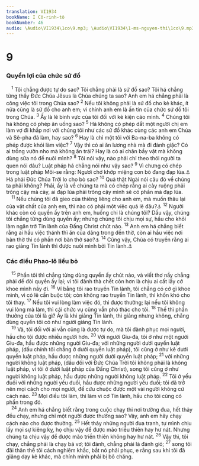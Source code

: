 ```yaml
---
translation: VI1934
bookName: I Cô-rinh-tô 
bookNumber: 46
audio: \Audio\VI1934\1co\9.mp3; \Audio\VI1934\1-ms-nguyen-thi\1co\9.mp3; \Audio\VI1934\2-ms-david-dong\1co\9.mp3
---
```


<div class="title"><h1>9</h1><h3>Quyền lợi của chức sứ đồ</h3></div>
<span class="verse 1co_9_1"> <sup>1</sup> Tôi chẳng được tự do sao? Tôi chẳng phải là sứ đồ sao? Tôi há chẳng từng thấy Đức Chúa Jêsus là Chúa chúng ta sao? Anh em há chẳng phải là công việc tôi trong Chúa sao? </span>
<span class="verse 1co_9_2"><sup>2</sup> Nếu tôi không phải là sứ đồ cho kẻ khác, ít nữa cũng là sứ đồ cho anh em; vì chính anh em là ấn tín của chức sứ đồ tôi trong Chúa. </span>
<span class="verse 1co_9_3"><sup>3</sup> Ấy là lẽ binh vực của tôi đối với kẻ kiện cáo mình. </span>
<span class="verse 1co_9_4"><sup>4</sup> Chúng tôi há không có phép ăn uống sao? </span>
<span class="verse 1co_9_5"><sup>5</sup> Há không có phép dắt một người chị em làm vợ đi khắp nơi với chúng tôi như các sứ đồ khác cùng các anh em Chúa và Sê-pha đã làm, hay sao? </span>
<span class="verse 1co_9_6"><sup>6</sup> Hay là chỉ một tôi với Ba-na-ba không có phép được khỏi làm việc? </span>
<span class="verse 1co_9_7"><sup>7</sup> Vậy thì có ai ăn lương nhà mà đi đánh giặc? Có ai trồng vườn nho mà không ăn trái? Hay là có ai chăn bầy vật mà không dùng sữa nó để nuôi mình? </span>
<span class="verse 1co_9_8"><sup>8</sup> Tôi nói vậy, nào phải chỉ theo thói người ta quen nói đâu? Luật pháp há chẳng nói như vậy sao? </span>
<span class="verse 1co_9_9"><sup>9</sup> Vì chưng có chép trong luật pháp Môi-se rằng: Ngươi chớ khớp miệng con bò đang đạp lúa.<a data-toggle="tooltip" data-placement="bottom" title="Phu 25:4; 1Ti 5:18">⚓</a> Há phải Đức Chúa Trời lo cho bò sao? </span>
<span class="verse 1co_9_10"><sup>10</sup> Quả thật Ngài nói câu đó về chúng ta phải không? Phải, ấy là về chúng ta mà có chép rằng ai cày ruộng phải trông cậy mà cày, ai đạp lúa phải trông cậy mình sẽ có phần mà đạp lúa. <br/></span>
<span class="verse 1co_9_11"> <sup>11</sup> Nếu chúng tôi đã gieo của thiêng liêng cho anh em, mà muốn thâu lại của vật chất của anh em, thì nào có phải một việc quá lẽ đâu?<a data-toggle="tooltip" data-placement="bottom" title="Ro 15:27">⚓</a></span>
<span class="verse 1co_9_12"><sup>12</sup> Người khác còn có quyền ấy trên anh em, huống chi là chúng tôi? Dầu vậy, chúng tôi chẳng từng dùng quyền ấy; nhưng chúng tôi chịu mọi sự, hầu cho khỏi làm ngăn trở Tin lành của Đấng Christ chút nào. </span>
<span class="verse 1co_9_13"><sup>13</sup> Anh em há chẳng biết rằng ai hầu việc thánh thì ăn của dâng trong đền thờ, còn ai hầu việc nơi bàn thờ thì có phần nơi bàn thờ sao?<a data-toggle="tooltip" data-placement="bottom" title="Phu 18:1">⚓</a></span>
<span class="verse 1co_9_14"><sup>14</sup> Cũng vậy, Chúa có truyền rằng ai rao giảng Tin lành thì được nuôi mình bởi Tin lành.<a data-toggle="tooltip" data-placement="bottom" title="Mat 10:10; Lu 10:7">⚓</a><br/></span>
<div class="title"><h3>Các điều Phao-lô liều bỏ</h3></div>
<span class="verse 1co_9_15"> <sup>15</sup> Phần tôi thì chẳng từng dùng quyền ấy chút nào, và viết thơ nầy chẳng phải để đòi quyền ấy lại; vì tôi đành thà chết còn hơn là chịu ai cất lấy cớ khoe mình nầy đi. </span>
<span class="verse 1co_9_16"><sup>16</sup> Ví bằng tôi rao truyền Tin lành, tôi chẳng có cớ gì khoe mình, vì có lẽ cần buộc tôi; còn không rao truyền Tin lành, thì khốn khó cho tôi thay. </span>
<span class="verse 1co_9_17"><sup>17</sup> Nếu tôi vui lòng làm việc đó, thì được thưởng; lại nếu tôi không vui lòng mà làm, thì cái chức vụ cũng vẫn phó thác cho tôi. </span>
<span class="verse 1co_9_18"><sup>18</sup> Thế thì phần thưởng của tôi là gì? Ấy là khi giảng Tin lành, thì giảng nhưng không, chẳng dùng quyền tôi có như người giảng Tin lành. <br/></span>
<span class="verse 1co_9_19"> <sup>19</sup> Vả, tôi đối với ai vẫn cũng là được tự do, mà tôi đành phục mọi người, hầu cho tôi được nhiều người hơn. </span>
<span class="verse 1co_9_20"><sup>20</sup> Với người Giu-đa, tôi ở như một người Giu-đa, hầu được những người Giu-đa; với những người dưới quyền luật pháp, (dầu chính tôi chẳng ở dưới quyền luật pháp), tôi cũng ở như kẻ dưới quyền luật pháp, hầu được những người dưới quyền luật pháp; </span>
<span class="verse 1co_9_21"><sup>21</sup> với những người không luật pháp, (dầu đối với Đức Chúa Trời tôi không phải là không luật pháp, vì tôi ở dưới luật pháp của Đấng Christ), song tôi cũng ở như người không luật pháp, hầu được những người không luật pháp. </span>
<span class="verse 1co_9_22"><sup>22</sup> Tôi ở yếu đuối với những người yếu đuối, hầu được những người yếu đuối; tôi đã trở nên mọi cách cho mọi người, để cứu chuộc được một vài người không cứ cách nào. </span>
<span class="verse 1co_9_23"><sup>23</sup> Mọi điều tôi làm, thì làm vì cớ Tin lành, hầu cho tôi cũng có phần trong đó. <br/></span>
<span class="verse 1co_9_24"> <sup>24</sup> Anh em há chẳng biết rằng trong cuộc chạy thi nơi trường đua, hết thảy đều chạy, nhưng chỉ một người được thưởng sao? Vậy, anh em hãy chạy cách nào cho được thưởng. </span>
<span class="verse 1co_9_25"><sup>25</sup> Hết thảy những người đua tranh, tự mình chịu lấy mọi sự kiêng kỵ, họ chịu vậy để được mão triều thiên hay hư nát. Nhưng chúng ta chịu vậy để được mão triền thiên không hay hư nát. </span>
<span class="verse 1co_9_26"><sup>26</sup> Vậy thì, tôi chạy, chẳng phải là chạy bá vơ; tôi đánh, chẳng phải là đánh gió; </span>
<span class="verse 1co_9_27"><sup>27</sup> song tôi đãi thân thể tôi cách nghiêm khắc, bắt nó phải phục, e rằng sau khi tôi đã giảng dạy kẻ khác, mà chính mình phải bị bỏ chăng. <br/></span>
